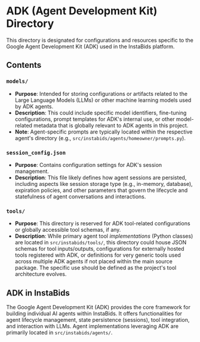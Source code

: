# ADK (Agent Development Kit) Directory

This directory is designated for configurations and resources specific to the Google Agent Development Kit (ADK) used in the InstaBids platform.

## Contents

### `models/`

*   **Purpose**: Intended for storing configurations or artifacts related to the Large Language Models (LLMs) or other machine learning models used by ADK agents.
*   **Description**: This could include specific model identifiers, fine-tuning configurations, prompt templates for ADK's internal use, or other model-related metadata that is globally relevant to ADK agents in this project.
*   **Note**: Agent-specific prompts are typically located within the respective agent's directory (e.g., `src/instabids/agents/homeowner/prompts.py`).

### `session_config.json`

*   **Purpose**: Contains configuration settings for ADK's session management.
*   **Description**: This file likely defines how agent sessions are persisted, including aspects like session storage type (e.g., in-memory, database), expiration policies, and other parameters that govern the lifecycle and statefulness of agent conversations and interactions.

### `tools/`

*   **Purpose**: This directory is reserved for ADK tool-related configurations or globally accessible tool schemas, if any.
*   **Description**: While primary agent tool *implementations* (Python classes) are located in `src/instabids/tools/`, this directory could house JSON schemas for tool inputs/outputs, configurations for externally hosted tools registered with ADK, or definitions for very generic tools used across multiple ADK agents if not placed within the main source package. The specific use should be defined as the project's tool architecture evolves.

## ADK in InstaBids

The Google Agent Development Kit (ADK) provides the core framework for building individual AI agents within InstaBids. It offers functionalities for agent lifecycle management, state persistence (sessions), tool integration, and interaction with LLMs. Agent implementations leveraging ADK are primarily located in `src/instabids/agents/`.

